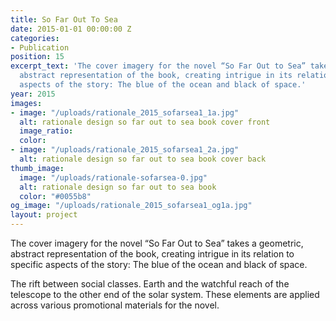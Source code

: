 ```yaml
---
title: So Far Out To Sea
date: 2015-01-01 00:00:00 Z
categories:
- Publication
position: 15
excerpt_text: 'The cover imagery for the novel “So Far Out to Sea” takes a geometric,
  abstract representation of the book, creating intrigue in its relation to specific
  aspects of the story: The blue of the ocean and black of space.'
year: 2015
images:
- image: "/uploads/rationale_2015_sofarsea1_1a.jpg"
  alt: rationale design so far out to sea book cover front
  image_ratio: 
  color: 
- image: "/uploads/rationale_2015_sofarsea1_2a.jpg"
  alt: rationale design so far out to sea book cover back
thumb_image:
  image: "/uploads/rationale-sofarsea-0.jpg"
  alt: rationale design so far out to sea book
  color: "#0055b8"
og_image: "/uploads/rationale_2015_sofarsea1_og1a.jpg"
layout: project
---
```


The cover imagery for the novel “So Far Out to Sea” takes a geometric, abstract representation of the book, creating intrigue in its relation to specific aspects of the story: The blue of the ocean and black of space.

The rift between social classes. Earth and the watchful reach of the telescope to the other end of the solar system. These elements are applied across various promotional materials for the novel.